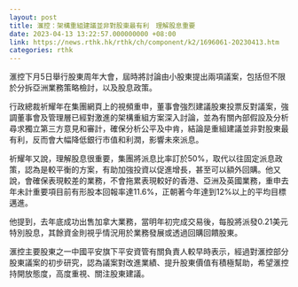 ```yaml
---
layout: post
title: 滙控：架構重組建議並非對股東最有利　理解股息重要
date: 2023-04-13 13:22:57.000000000 +08:00
link: https://news.rthk.hk/rthk/ch/component/k2/1696061-20230413.htm
categories: rthk
---
```


滙控下月5日舉行股東周年大會，屆時將討論由小股東提出兩項議案，包括但不限於分拆亞洲業務策略檢討，以及股息政策。

行政總裁祈耀年在集團網頁上的視頻重申，董事會強烈建議股東投票反對議案，強調董事會及管理層已經對激進的架構重組方案深入討論，並為有關內部假設及分析尋求獨立第三方意見和審計，確保分析公平及中肯，結論是重組建議並非對股東最有利，反而會大幅降低銀行市值和利潤，影響未來派息。

祈耀年又說，理解股息很重要，集團將派息比率訂於50%，取代以往固定派息政策，認為是較平衡的方案，有助加強投資以促進增長，甚至可以額外回購。他又說，會確保表現較差的業務，不會拖累表現較好的香港、亞洲及英國業務，重申去年未計重要項目前有形股本回報率達11.6%，正朝著今年達到12%以上的平均目標邁進。

他提到，去年底成功出售加拿大業務，當明年初完成交易後，每股將派發0.21美元特別股息，其餘資金則視乎情況用於業務發展或透過回購回饋股東。

滙控主要股東之一中國平安旗下平安資管有關負責人較早時表示，經過對滙控部分股東議案的初步研究，認為議案對改進業績、提升股東價值有積極幫助，希望滙控持開放態度，高度重視、關注股東建議。
